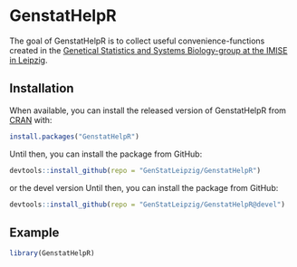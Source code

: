 
<!-- README.md is generated from README.Rmd. Please edit that file -->

# GenstatHelpR

<!-- badges: start -->
<!-- badges: end -->

The goal of GenstatHelpR is to collect useful convenience-functions
created in the [Genetical Statistics and Systems Biology-group at the
IMISE in Leipzig](https://www.genstat.imise.uni-leipzig.de/).

## Installation

When available, you can install the released version of GenstatHelpR
from [CRAN](https://CRAN.R-project.org) with:

``` r
install.packages("GenstatHelpR")
```

Until then, you can install the package from GitHub:

``` r
devtools::install_github(repo = "GenStatLeipzig/GenstatHelpR")
```

or the devel version
Until then, you can install the package from GitHub:

``` r
devtools::install_github(repo = "GenStatLeipzig/GenstatHelpR@devel")
```

## Example

``` r
library(GenstatHelpR)
```
